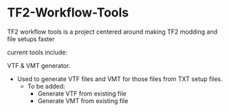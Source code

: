 # TF2-Workflow-Tools

TF2 workflow tools is a project centered around
making TF2 modding and file setups faster

current tools include:

VTF & VMT generator.
  - Used to generate VTF files and VMT for those files from TXT setup files.
    - To be added:
      - Generate VTF from existing file
      - Generate VMT from existing file
